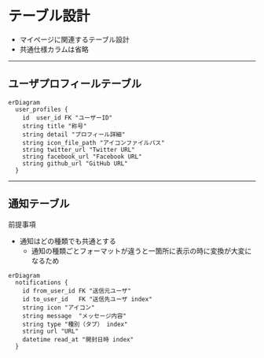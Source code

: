 # テーブル設計
- マイページに関連するテーブル設計
- 共通仕様カラムは省略

***
## ユーザプロフィールテーブル

```mermaid
erDiagram
  user_profiles {
    id	user_id	FK "ユーザーID"
    string title "称号"
    string detail "プロフィール詳細"
    string icon_file_path "アイコンファイルパス"
    string twitter_url "Twitter URL"
    string facebook_url "Facebook URL"
    string github_url "GitHub URL"
  }
```
***

## 通知テーブル
前提事項
- 通知はどの種類でも共通とする
  - 通知の種類ごとフォーマットが違うと一箇所に表示の時に変換が大変になるため

```mermaid
erDiagram
  notifications {
    id from_user_id	FK "送信元ユーザ"
    id to_user_id	FK "送信先ユーザ index"
    string icon	"アイコン"
    string message	"メッセージ内容"
    string type	"種別（タブ） index"
    string url "URL"
    datetime read_at "開封日時 index"
  }
```
